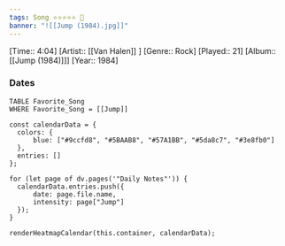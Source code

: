 ```yaml
---
tags: Song ⭐⭐⭐⭐⭐ 💛
banner: "![[Jump (1984).jpg]]"
---
```

[Time:: 4:04]
[Artist:: [[Van Halen]] ]
[Genre:: Rock]
[Played:: 21]
[Album:: [[Jump (1984)]]]
[Year:: 1984]
### Dates
````dataview
TABLE Favorite_Song
WHERE Favorite_Song = [[Jump]]
````

  ```dataviewjs
const calendarData = { 
	colors: { 
		blue: ["#9ccfd8", "#5BAAB8", "#57A1BB", "#5da8c7", "#3e8fb0"] 
	}, 
	entries: [] 
}; 

for (let page of dv.pages('"Daily Notes"')) { 
	calendarData.entries.push({ 
		date: page.file.name, 
		intensity: page["Jump"]
	}); 
} 

renderHeatmapCalendar(this.container, calendarData);
```
